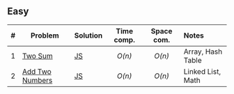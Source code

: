 ## Easy

| #    | Problem                                                           | Solution                              | Time comp. | Space com. | Notes             |
| :--- | ----------------------------------------------------------------- | :------------------------------------ | :--------: | :--------: | :---------------- |
| 1    | [Two Sum](https://leetcode.com/problems/two-sum/)                 | [JS](./javascript/two-sum.js)         |   _O(n)_   |   _O(n)_   | Array, Hash Table |
| 2    | [Add Two Numbers](https://leetcode.com/problems/add-two-numbers/) | [JS](./javascript/add-two-numbers.js) |   _O(n)_   |   _O(n)_   | Linked List, Math |